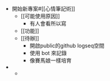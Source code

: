 - 開始新專案#[[心情筆記術]]
	- [[可能使用原因]]
		- 有人會看所以寫
	- [[功能]]
	- [[待辦]]
		- 開啟public的github logseq空間
		- 使用 bot 來記錄
		- 像賽馬娘一樣培育
-
	-